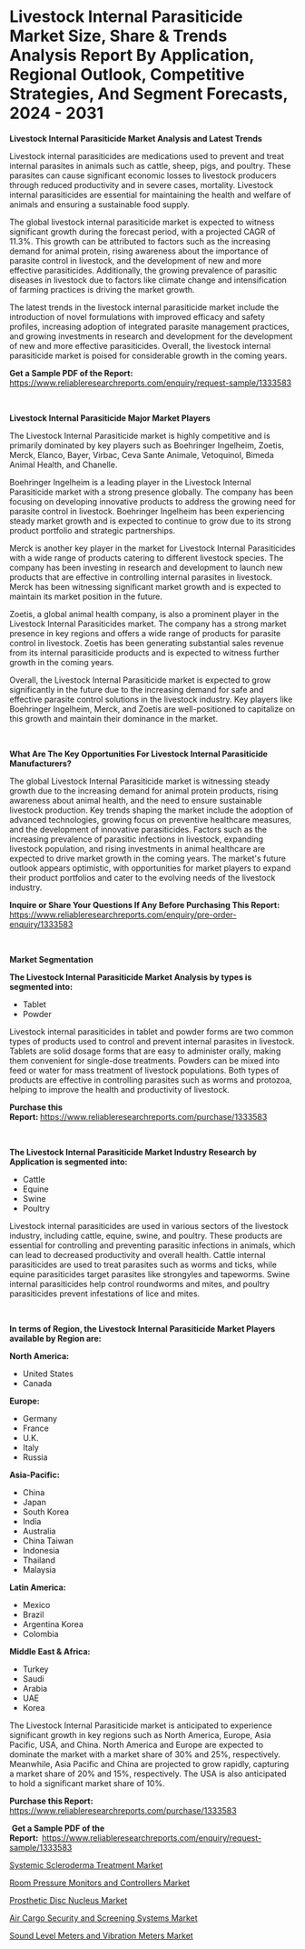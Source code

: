 <p><h1>Livestock Internal Parasiticide Market Size, Share & Trends Analysis Report By Application, Regional Outlook, Competitive Strategies, And Segment Forecasts, 2024 - 2031</h1></p><p><strong>Livestock Internal Parasiticide Market Analysis and Latest Trends</strong></p>
<p><p>Livestock internal parasiticides are medications used to prevent and treat internal parasites in animals such as cattle, sheep, pigs, and poultry. These parasites can cause significant economic losses to livestock producers through reduced productivity and in severe cases, mortality. Livestock internal parasiticides are essential for maintaining the health and welfare of animals and ensuring a sustainable food supply.</p><p>The global livestock internal parasiticide market is expected to witness significant growth during the forecast period, with a projected CAGR of 11.3%. This growth can be attributed to factors such as the increasing demand for animal protein, rising awareness about the importance of parasite control in livestock, and the development of new and more effective parasiticides. Additionally, the growing prevalence of parasitic diseases in livestock due to factors like climate change and intensification of farming practices is driving the market growth.</p><p>The latest trends in the livestock internal parasiticide market include the introduction of novel formulations with improved efficacy and safety profiles, increasing adoption of integrated parasite management practices, and growing investments in research and development for the development of new and more effective parasiticides. Overall, the livestock internal parasiticide market is poised for considerable growth in the coming years.</p></p>
<p><strong>Get a Sample PDF of the Report:&nbsp;</strong> <a href="https://www.reliableresearchreports.com/enquiry/request-sample/1333583">https://www.reliableresearchreports.com/enquiry/request-sample/1333583</a></p>
<p>&nbsp;</p>
<p><strong>Livestock Internal Parasiticide Major Market Players</strong></p>
<p><p>The Livestock Internal Parasiticide market is highly competitive and is primarily dominated by key players such as Boehringer Ingelheim, Zoetis, Merck, Elanco, Bayer, Virbac, Ceva Sante Animale, Vetoquinol, Bimeda Animal Health, and Chanelle. </p><p>Boehringer Ingelheim is a leading player in the Livestock Internal Parasiticide market with a strong presence globally. The company has been focusing on developing innovative products to address the growing need for parasite control in livestock. Boehringer Ingelheim has been experiencing steady market growth and is expected to continue to grow due to its strong product portfolio and strategic partnerships.</p><p>Merck is another key player in the market for Livestock Internal Parasiticides with a wide range of products catering to different livestock species. The company has been investing in research and development to launch new products that are effective in controlling internal parasites in livestock. Merck has been witnessing significant market growth and is expected to maintain its market position in the future.</p><p>Zoetis, a global animal health company, is also a prominent player in the Livestock Internal Parasiticides market. The company has a strong market presence in key regions and offers a wide range of products for parasite control in livestock. Zoetis has been generating substantial sales revenue from its internal parasiticide products and is expected to witness further growth in the coming years.</p><p>Overall, the Livestock Internal Parasiticide market is expected to grow significantly in the future due to the increasing demand for safe and effective parasite control solutions in the livestock industry. Key players like Boehringer Ingelheim, Merck, and Zoetis are well-positioned to capitalize on this growth and maintain their dominance in the market.</p></p>
<p>&nbsp;</p>
<p><strong>What Are The Key Opportunities For Livestock Internal Parasiticide Manufacturers?</strong></p>
<p><p>The global Livestock Internal Parasiticide market is witnessing steady growth due to the increasing demand for animal protein products, rising awareness about animal health, and the need to ensure sustainable livestock production. Key trends shaping the market include the adoption of advanced technologies, growing focus on preventive healthcare measures, and the development of innovative parasiticides. Factors such as the increasing prevalence of parasitic infections in livestock, expanding livestock population, and rising investments in animal healthcare are expected to drive market growth in the coming years. The market's future outlook appears optimistic, with opportunities for market players to expand their product portfolios and cater to the evolving needs of the livestock industry.</p></p>
<p><strong>Inquire or Share Your Questions If Any Before Purchasing This Report:</strong> <a href="https://www.reliableresearchreports.com/enquiry/pre-order-enquiry/1333583">https://www.reliableresearchreports.com/enquiry/pre-order-enquiry/1333583</a></p>
<p>&nbsp;</p>
<p><strong>Market Segmentation</strong></p>
<p><strong>The Livestock Internal Parasiticide Market Analysis by types is segmented into:</strong></p>
<p><ul><li>Tablet</li><li>Powder</li></ul></p>
<p><p>Livestock internal parasiticides in tablet and powder forms are two common types of products used to control and prevent internal parasites in livestock. Tablets are solid dosage forms that are easy to administer orally, making them convenient for single-dose treatments. Powders can be mixed into feed or water for mass treatment of livestock populations. Both types of products are effective in controlling parasites such as worms and protozoa, helping to improve the health and productivity of livestock.</p></p>
<p><strong>Purchase this Report:&nbsp;</strong><a href="https://www.reliableresearchreports.com/purchase/1333583">https://www.reliableresearchreports.com/purchase/1333583</a></p>
<p>&nbsp;</p>
<p><strong>The Livestock Internal Parasiticide Market Industry Research by Application is segmented into:</strong></p>
<p><ul><li>Cattle</li><li>Equine</li><li>Swine</li><li>Poultry</li></ul></p>
<p><p>Livestock internal parasiticides are used in various sectors of the livestock industry, including cattle, equine, swine, and poultry. These products are essential for controlling and preventing parasitic infections in animals, which can lead to decreased productivity and overall health. Cattle internal parasiticides are used to treat parasites such as worms and ticks, while equine parasiticides target parasites like strongyles and tapeworms. Swine internal parasiticides help control roundworms and mites, and poultry parasiticides prevent infestations of lice and mites.</p></p>
<p>&nbsp;</p>
<p><strong>In terms of Region, the Livestock Internal Parasiticide Market Players available by Region are:</strong></p>
<p>
    <p> <strong> North America: </strong>
        <ul>
            <li>United States</li>
            <li>Canada</li>
        </ul>
        </p> 
    <p> <strong> Europe: </strong>
        <ul>
            <li>Germany</li>
            <li>France</li>
            <li>U.K.</li>
            <li>Italy</li>
            <li>Russia</li>
        </ul>
        </p> 
    <p> <strong> Asia-Pacific: </strong>
        <ul>
            <li>China</li>
            <li>Japan</li>
            <li>South Korea</li>
            <li>India</li>
            <li>Australia</li>
            <li>China Taiwan</li>
            <li>Indonesia</li>
            <li>Thailand</li>
            <li>Malaysia</li>
        </ul>
        </p> 
    <p> <strong> Latin America: </strong>
        <ul>
            <li>Mexico</li>
            <li>Brazil</li>
            <li>Argentina Korea</li>
            <li>Colombia</li>
        </ul>
        </p> 
    <p> <strong> Middle East & Africa: </strong>
        <ul>
            <li>Turkey</li>
            <li>Saudi</li>
            <li>Arabia</li>
            <li>UAE</li>
            <li>Korea</li>
        </ul>
    </p>
    </p>
<p><p>The Livestock Internal Parasiticide market is anticipated to experience significant growth in key regions such as North America, Europe, Asia Pacific, USA, and China. North America and Europe are expected to dominate the market with a market share of 30% and 25%, respectively. Meanwhile, Asia Pacific and China are projected to grow rapidly, capturing a market share of 20% and 15%, respectively. The USA is also anticipated to hold a significant market share of 10%.</p></p>
<p><strong>Purchase this Report: </strong><a href="https://www.reliableresearchreports.com/purchase/1333583">https://www.reliableresearchreports.com/purchase/1333583</a></p>
<p>&nbsp;<strong>Get a Sample PDF of the Report:&nbsp;&nbsp;</strong><a href="https://www.reliableresearchreports.com/enquiry/request-sample/1333583">https://www.reliableresearchreports.com/enquiry/request-sample/1333583</a></p>
<p><strong></strong></p>
<p><p><a href="https://medium.com/@amosmonahan243/systemic-scleroderma-treatment-market-furnishes-information-on-market-share-market-trends-and-c9ff608fe01b">Systemic Scleroderma Treatment Market</a></p><p><a href="https://github.com/Sarissaschmalingtr6fz2739/Market-Research-Report-List-1/blob/main/room-pressure-monitors-and-controllers-market.md">Room Pressure Monitors and Controllers Market</a></p><p><a href="https://medium.com/@amosmonahan243/prosthetic-disc-nucleus-market-insights-into-market-cagr-market-trends-and-growth-strategies-5e3d4864beb4">Prosthetic Disc Nucleus Market</a></p><p><a href="https://medium.com/@amosmonahan243/air-cargo-security-and-screening-systems-market-report-reveals-the-latest-trends-and-growth-b7c25c39dd59">Air Cargo Security and Screening Systems Market</a></p><p><a href="https://github.com/jodemen/Market-Research-Report-List-1/blob/main/sound-level-meters-and-vibration-meters-market.md">Sound Level Meters and Vibration Meters Market</a></p></p>